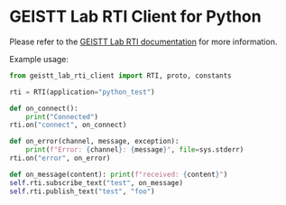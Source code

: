 # GEISTT Lab RTI Client for Python

Please refer to the [GEISTT Lab RTI documentation](https://gitlab.com/geistt/lab/rti/-/wikis/home) for more information.

Example usage:

```python
from geistt_lab_rti_client import RTI, proto, constants

rti = RTI(application="python_test")

def on_connect():
    print("Connected")
rti.on("connect", on_connect)

def on_error(channel, message, exception):
    print(f"Error: {channel}: {message}", file=sys.stderr)
rti.on("error", on_error)

def on_message(content): print(f"received: {content}")
self.rti.subscribe_text("test", on_message)
self.rti.publish_text("test", "foo")
```